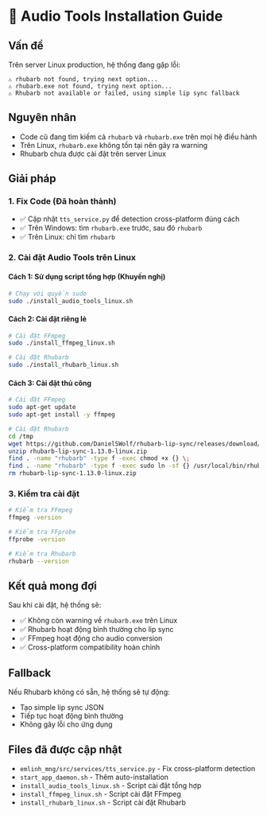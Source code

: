 # 🎵 Audio Tools Installation Guide

## Vấn đề
Trên server Linux production, hệ thống đang gặp lỗi:
```
⚠️ rhubarb not found, trying next option...
⚠️ rhubarb.exe not found, trying next option...
⚠️ Rhubarb not available or failed, using simple lip sync fallback
```

## Nguyên nhân
- Code cũ đang tìm kiếm cả `rhubarb` và `rhubarb.exe` trên mọi hệ điều hành
- Trên Linux, `rhubarb.exe` không tồn tại nên gây ra warning
- Rhubarb chưa được cài đặt trên server Linux

## Giải pháp

### 1. Fix Code (Đã hoàn thành)
- ✅ Cập nhật `tts_service.py` để detection cross-platform đúng cách
- ✅ Trên Windows: tìm `rhubarb.exe` trước, sau đó `rhubarb`
- ✅ Trên Linux: chỉ tìm `rhubarb`

### 2. Cài đặt Audio Tools trên Linux

#### Cách 1: Sử dụng script tổng hợp (Khuyến nghị)
```bash
# Chạy với quyền sudo
sudo ./install_audio_tools_linux.sh
```

#### Cách 2: Cài đặt riêng lẻ
```bash
# Cài đặt FFmpeg
sudo ./install_ffmpeg_linux.sh

# Cài đặt Rhubarb
sudo ./install_rhubarb_linux.sh
```

#### Cách 3: Cài đặt thủ công
```bash
# Cài đặt FFmpeg
sudo apt-get update
sudo apt-get install -y ffmpeg

# Cài đặt Rhubarb
cd /tmp
wget https://github.com/DanielSWolf/rhubarb-lip-sync/releases/download/v1.13.0/rhubarb-lip-sync-1.13.0-linux.zip
unzip rhubarb-lip-sync-1.13.0-linux.zip
find . -name "rhubarb" -type f -exec chmod +x {} \;
find . -name "rhubarb" -type f -exec sudo ln -sf {} /usr/local/bin/rhubarb \;
rm rhubarb-lip-sync-1.13.0-linux.zip
```

### 3. Kiểm tra cài đặt
```bash
# Kiểm tra FFmpeg
ffmpeg -version

# Kiểm tra FFprobe
ffprobe -version

# Kiểm tra Rhubarb
rhubarb --version
```

## Kết quả mong đợi
Sau khi cài đặt, hệ thống sẽ:
- ✅ Không còn warning về `rhubarb.exe` trên Linux
- ✅ Rhubarb hoạt động bình thường cho lip sync
- ✅ FFmpeg hoạt động cho audio conversion
- ✅ Cross-platform compatibility hoàn chỉnh

## Fallback
Nếu Rhubarb không có sẵn, hệ thống sẽ tự động:
- Tạo simple lip sync JSON
- Tiếp tục hoạt động bình thường
- Không gây lỗi cho ứng dụng

## Files đã được cập nhật
- `emlinh_mng/src/services/tts_service.py` - Fix cross-platform detection
- `start_app_daemon.sh` - Thêm auto-installation
- `install_audio_tools_linux.sh` - Script cài đặt tổng hợp
- `install_ffmpeg_linux.sh` - Script cài đặt FFmpeg
- `install_rhubarb_linux.sh` - Script cài đặt Rhubarb 